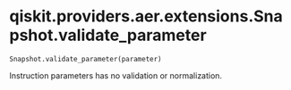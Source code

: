 # qiskit.providers.aer.extensions.Snapshot.validate\_parameter

`Snapshot.validate_parameter(parameter)`

Instruction parameters has no validation or normalization.
